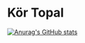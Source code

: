 <h1>Kör Topal</h1>

[![Anurag's GitHub stats](https://github-readme-stats.vercel.app/api?username=kortopal&show_icons=true&theme=merko)](https://github.com/kortopal)

